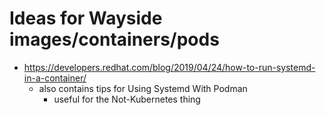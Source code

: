 # Ideas for Wayside images/containers/pods

- https://developers.redhat.com/blog/2019/04/24/how-to-run-systemd-in-a-container/
  - also contains tips for Using Systemd With Podman
    - useful for the Not-Kubernetes thing
